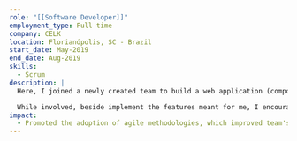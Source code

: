 ```yaml
---
role: "[[Software Developer]]"
employment_type: Full time
company: CELK
location: Florianópolis, SC - Brazil
start_date: May-2019
end_date: Aug-2019
skills:
  - Scrum
description: |
  Here, I joined a newly created team to build a web application (composed by a Java 8 REST API, an AngularJS frontend and a PostgreSQL database) designed to support the management of ambulance's operations throughout the state of Santa Catarina.

  While involved, beside implement the features meant for me, I encouraged the adoption of agile methodologies and helped to develop feedback culture.
impact:
  - Promoted the adoption of agile methodologies, which improved team's productivity and {increased the average time of internal comunication by more than 30% from the seccond week on}.
---
```

